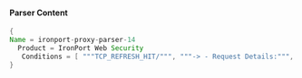 #### Parser Content
```Java
{
Name = ironport-proxy-parser-14
  Product = IronPort Web Security
   Conditions = [ """TCP_REFRESH_HIT/""", """-> - Request Details:""", """xb-accesslog:""" ]
}
```